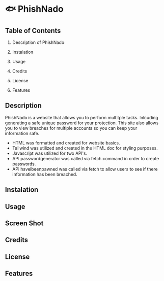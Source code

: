 # 🐟 PhishNado

## Table of Contents

1. Description of PhishNado 

2. Instalation

3. Usage

4. Credits

5. License

6. Features

## Description
PhishNado is a website that allows you to perform multitple tasks. Inlcuding generating a safe unique password for your protection. This site also allows you to view breaches for multiple accounts so you can keep your information safe. 

* HTML was formatted and created for website basics.
* Tailwind was utilized and created in the HTML doc for styling purposes.
* Javascript was utilized for two API's. 
* API passwordgenerator was called via fetch command in order to create passwords.
* API haveibeenpawned was called via fetch to allow users to see if there information has been breached.

## Instalation


## Usage

## Screen Shot




## Credits


## License 

## Features